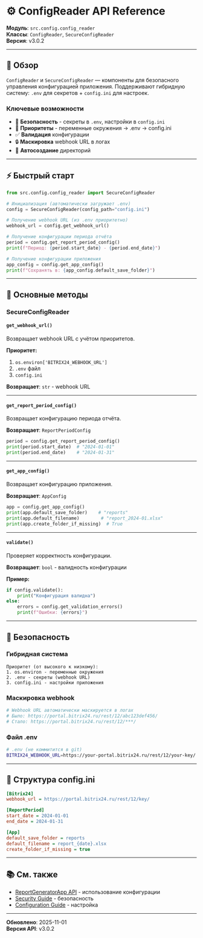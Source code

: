 # ⚙️ ConfigReader API Reference

**Модуль**: `src.config.config_reader`  
**Классы**: `ConfigReader`, `SecureConfigReader`  
**Версия**: v3.0.2

---

## 📖 Обзор

`ConfigReader` и `SecureConfigReader` — компоненты для безопасного управления конфигурацией приложения. Поддерживают гибридную систему: `.env` для секретов + `config.ini` для настроек.

### Ключевые возможности

- 🔐 **Безопасность** - секреты в `.env`, настройки в `config.ini`
- 🎯 **Приоритеты** - переменные окружения → .env → config.ini
- ✅ **Валидация** конфигурации
- 🔒 **Маскировка** webhook URL в логах
- 📁 **Автосоздание** директорий

---

## ⚡ Быстрый старт

```python
from src.config.config_reader import SecureConfigReader

# Инициализация (автоматически загружает .env)
config = SecureConfigReader(config_path="config.ini")

# Получение webhook URL (из .env приоритетно)
webhook_url = config.get_webhook_url()

# Получение конфигурации периода отчёта
period = config.get_report_period_config()
print(f"Период: {period.start_date} - {period.end_date}")

# Получение конфигурации приложения
app_config = config.get_app_config()
print(f"Сохранять в: {app_config.default_save_folder}")
```

---

## 🎯 Основные методы

### SecureConfigReader

#### `get_webhook_url()`

Возвращает webhook URL с учётом приоритетов.

**Приоритет:**
1. `os.environ['BITRIX24_WEBHOOK_URL']`
2. `.env` файл
3. `config.ini`

**Возвращает**: `str` - webhook URL

---

#### `get_report_period_config()`

Возвращает конфигурацию периода отчёта.

**Возвращает**: `ReportPeriodConfig`

```python
period = config.get_report_period_config()
print(period.start_date)  # "2024-01-01"
print(period.end_date)    # "2024-01-31"
```

---

#### `get_app_config()`

Возвращает конфигурацию приложения.

**Возвращает**: `AppConfig`

```python
app = config.get_app_config()
print(app.default_save_folder)    # "reports"
print(app.default_filename)        # "report_2024-01.xlsx"
print(app.create_folder_if_missing)  # True
```

---

#### `validate()`

Проверяет корректность конфигурации.

**Возвращает**: `bool` - валидность конфигурации

**Пример:**

```python
if config.validate():
    print("Конфигурация валидна")
else:
    errors = config.get_validation_errors()
    print(f"Ошибки: {errors}")
```

---

## 🔐 Безопасность

### Гибридная система

```
Приоритет (от высокого к низкому):
1. os.environ - переменные окружения
2. .env - секреты (webhook URL)
3. config.ini - настройки приложения
```

### Маскировка webhook

```python
# Webhook URL автоматически маскируется в логах
# Было: https://portal.bitrix24.ru/rest/12/abc123def456/
# Стало: https://portal.bitrix24.ru/rest/12/***/
```

### Файл .env

```bash
# .env (не коммитится в git)
BITRIX24_WEBHOOK_URL=https://your-portal.bitrix24.ru/rest/12/your-key/
```

---

## 📁 Структура config.ini

```ini
[Bitrix24]
webhook_url = https://portal.bitrix24.ru/rest/12/key/

[ReportPeriod]
start_date = 2024-01-01
end_date = 2024-01-31

[App]
default_save_folder = reports
default_filename = report_{date}.xlsx
create_folder_if_missing = true
```

---

## 📚 См. также

- [ReportGeneratorApp API](app.md) - использование конфигурации
- [Security Guide](../security-deep-dive.md) - безопасность
- [Configuration Guide](../../user/configuration.md) - настройка

---

**Обновлено**: 2025-11-01  
**Версия API**: v3.0.2
